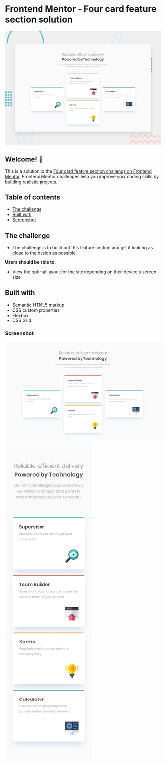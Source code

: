 # Frontend Mentor - Four card feature section solution

![Design preview for the Four card feature section coding challenge](./design/desktop-preview.jpg)

## Welcome! 👋

This is a solution to the [Four card feature section challenge on Frontend Mentor](https://www.frontendmentor.io/challenges/four-card-feature-section-weK1eFYK). Frontend Mentor challenges help you improve your coding skills by building realistic projects.

## Table of contents

- [The challenge](#the-challenge)
- [Built with](#built-with)
- [Screenshot](#screenshot)

## The challenge
- The challenge is to build out this feature section and get it looking as close to the design as possible.

**Users should be able to:**

- View the optimal layout for the site depending on their device's screen size

## Built with

- Semantic HTML5 markup
- CSS custom properties
- Flexbox
- CSS Grid

### Screenshot

![](design/desktop-design.jpg)
![](design/mobile-design.jpg)




